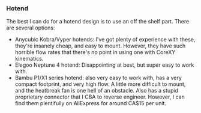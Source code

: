 

### Hotend

The best I can do for a hotend design is to use an off the shelf part. There are several options:

- Anycubic Kobra/Vyper hotends: I've got plenty of experience with these, they're insanely cheap, and easy to mount. However, they have such horrible flow rates that there's no point in using one with CoreXY kinematics.
- Elegoo Neptune 4 hotend: Disappointing at best, but super easy to work with.
- Bambu P1/X1 series hotend: also very easy to work with, has a very compact footprint, and very high flow. A little more difficult to mount, and the heatbreak fan is one hell of an obstacle. Also has a stupid proprietary connector that I CBA to reverse engineer. However, I can find them plentifully on AliExpress for around CA$15 per unit.

